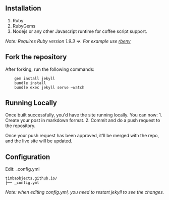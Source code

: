 ## Installation
1. Ruby
2. RubyGems
3. Nodejs or any other Javascript runtime for coffee script support.

_Note: Requires Ruby version 1.9.3 =>. For example use [rbenv](https://github.com/sstephenson/rbenv)_   

## Fork the repository
After forking, run the following commands:

```
	gem install jekyll
	bundle install
	bundle exec jekyll serve —watch
```


## Running Locally
Once built successfully, you'd have the site running locally.
You can now:
	1. Create your post in markdown format.
	2. Commit and do a push request to the repository.

Once your push request has been approved, it'll be merged with the repo, and the live site will be updated.
    
## Configuration
Edit: _config.yml

```
timbaobjects.github.io/
├── _config.yml

```

_Note: when editing _config.yml, you need to restart jekyll to see the changes.__

    




